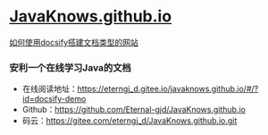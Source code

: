 # [JavaKnows.github.io](https://eterngj_d.gitee.io/javaknows.github.io/)

[如何使用docsify搭建文档类型的网站](./docs/how-to-use-docsify.md)

### 安利一个在线学习Java的文档

- 在线阅读地址：<https://eterngj_d.gitee.io/javaknows.github.io/#/?id=docsify-demo>
- Github：<https://github.com/Eternal-gjd/JavaKnows.github.io>
- 码云：https://gitee.com/eterngj_d/JavaKnows.github.io.git

